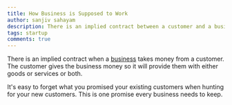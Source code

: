 ```yaml
---
title: How Business is Supposed to Work
author: sanjiv sahayam
description: There is an implied contract between a customer and a business.
tags: startup
comments: true
---
```


There is an implied contract when a [business](http://www.businessdictionary.com/definition/business.html) takes money from a customer. The customer gives the business money so it will provide them with either goods or services or both.

It's easy to forget what you promised your existing customers when hunting for your new customers. This is one promise every business needs to keep.